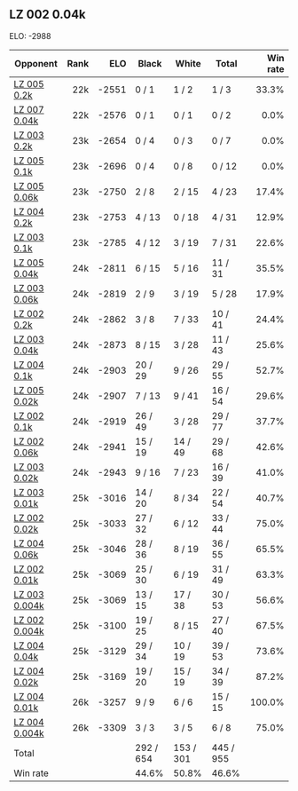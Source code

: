 ## LZ 002 0.04k ##

ELO: -2988

Opponent | Rank | ELO | Black | White | Total | Win rate
---------|-----:|----:|-------|-------|-------|-------:
[LZ 005 0.2k](LZ%20005%200.2k.md) | 22k | -2551 | 0 / 1 | 1 / 2 | 1 / 3 | 33.3%
[LZ 007 0.04k](LZ%20007%200.04k.md) | 22k | -2576 | 0 / 1 | 0 / 1 | 0 / 2 | 0.0%
[LZ 003 0.2k](LZ%20003%200.2k.md) | 23k | -2654 | 0 / 4 | 0 / 3 | 0 / 7 | 0.0%
[LZ 005 0.1k](LZ%20005%200.1k.md) | 23k | -2696 | 0 / 4 | 0 / 8 | 0 / 12 | 0.0%
[LZ 005 0.06k](LZ%20005%200.06k.md) | 23k | -2750 | 2 / 8 | 2 / 15 | 4 / 23 | 17.4%
[LZ 004 0.2k](LZ%20004%200.2k.md) | 23k | -2753 | 4 / 13 | 0 / 18 | 4 / 31 | 12.9%
[LZ 003 0.1k](LZ%20003%200.1k.md) | 23k | -2785 | 4 / 12 | 3 / 19 | 7 / 31 | 22.6%
[LZ 005 0.04k](LZ%20005%200.04k.md) | 24k | -2811 | 6 / 15 | 5 / 16 | 11 / 31 | 35.5%
[LZ 003 0.06k](LZ%20003%200.06k.md) | 24k | -2819 | 2 / 9 | 3 / 19 | 5 / 28 | 17.9%
[LZ 002 0.2k](LZ%20002%200.2k.md) | 24k | -2862 | 3 / 8 | 7 / 33 | 10 / 41 | 24.4%
[LZ 003 0.04k](LZ%20003%200.04k.md) | 24k | -2873 | 8 / 15 | 3 / 28 | 11 / 43 | 25.6%
[LZ 004 0.1k](LZ%20004%200.1k.md) | 24k | -2903 | 20 / 29 | 9 / 26 | 29 / 55 | 52.7%
[LZ 005 0.02k](LZ%20005%200.02k.md) | 24k | -2907 | 7 / 13 | 9 / 41 | 16 / 54 | 29.6%
[LZ 002 0.1k](LZ%20002%200.1k.md) | 24k | -2919 | 26 / 49 | 3 / 28 | 29 / 77 | 37.7%
[LZ 002 0.06k](LZ%20002%200.06k.md) | 24k | -2941 | 15 / 19 | 14 / 49 | 29 / 68 | 42.6%
[LZ 003 0.02k](LZ%20003%200.02k.md) | 24k | -2943 | 9 / 16 | 7 / 23 | 16 / 39 | 41.0%
[LZ 003 0.01k](LZ%20003%200.01k.md) | 25k | -3016 | 14 / 20 | 8 / 34 | 22 / 54 | 40.7%
[LZ 002 0.02k](LZ%20002%200.02k.md) | 25k | -3033 | 27 / 32 | 6 / 12 | 33 / 44 | 75.0%
[LZ 004 0.06k](LZ%20004%200.06k.md) | 25k | -3046 | 28 / 36 | 8 / 19 | 36 / 55 | 65.5%
[LZ 002 0.01k](LZ%20002%200.01k.md) | 25k | -3069 | 25 / 30 | 6 / 19 | 31 / 49 | 63.3%
[LZ 003 0.004k](LZ%20003%200.004k.md) | 25k | -3069 | 13 / 15 | 17 / 38 | 30 / 53 | 56.6%
[LZ 002 0.004k](LZ%20002%200.004k.md) | 25k | -3100 | 19 / 25 | 8 / 15 | 27 / 40 | 67.5%
[LZ 004 0.04k](LZ%20004%200.04k.md) | 25k | -3129 | 29 / 34 | 10 / 19 | 39 / 53 | 73.6%
[LZ 004 0.02k](LZ%20004%200.02k.md) | 25k | -3169 | 19 / 20 | 15 / 19 | 34 / 39 | 87.2%
[LZ 004 0.01k](LZ%20004%200.01k.md) | 26k | -3257 | 9 / 9 | 6 / 6 | 15 / 15 | 100.0%
[LZ 004 0.004k](LZ%20004%200.004k.md) | 26k | -3309 | 3 / 3 | 3 / 5 | 6 / 8 | 75.0%
Total | | | 292 / 654 | 153 / 301 | 445 / 955 | 
Win rate| | | 44.6% | 50.8% | 46.6% | 
